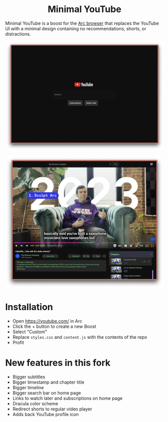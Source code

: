 <div align="center">
  <h1>Minimal YouTube</h1>
</div>

Minimal YouTube is a boost for the <a href="https://arc.net/">Arc browser</a> that replaces the YouTube UI with a minimal design containing no recommendations, shorts, or distractions.

<p align="center">
  <img src=".screenshot.jpg" width="1080">
</p>

<p align="center">
  <img src=".screenshot2.jpg" width="1080">
</p>


# Installation
* Open https://youtube.com/ in Arc
* Click the + button to create a new Boost
* Select "Custom"
* Replace `styles.css` and `content.js` with the contents of the repo
* Profit

# New features in this fork
* Bigger subtitles
* Bigger timestamp and chapter title
* Bigger timeline
* Bigger search bar on home page
* Links to watch later and subscriptions on home page
* Dracula color scheme
* Redirect shorts to regular video player
* Adds back YouTube profile icon